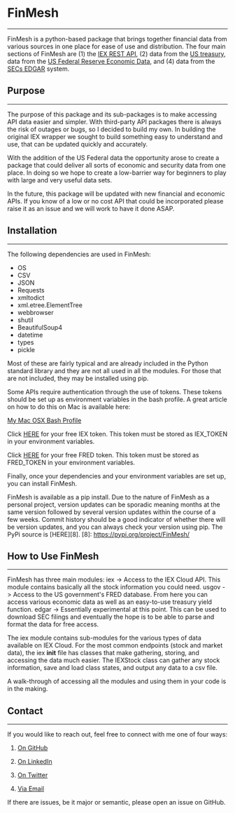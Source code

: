 # FinMesh
---
FinMesh is a python-based package that brings together financial data from various sources in one place for ease of use and distribution. The four main sections of FinMesh are (1) the [IEX REST API][1], (2) data from the [US treasury][2], data from the [US Federal Reserve Economic Data][3], and (4) data from the [SECs EDGAR][4] system.

[1]: https://iexcloud.io/docs/api/
[2]: https://www.treasury.gov/resource-center/data-chart-center/digitalstrategy/pages/developer.aspx
[3]: https://fred.stlouisfed.org/
[4]: https://www.sec.gov/edgar/searchedgar/companysearch.html

## Purpose
---
The purpose of this package and its sub-packages is to make accessing API data easier and simpler. With third-party API packages there is always the risk of outages or bugs, so I decided to build my own. In building the original IEX wrapper we sought to build something easy to understand and use, that can be updated quickly and accurately.

With the addition of the US Federal data the opportunity arose to create a package that could deliver all sorts of economic and security data from one place. In doing so we hope to create a low-barrier way for beginners to play with large and very useful data sets.

In the future, this package will be updated with new financial and economic APIs. If you know of a low or no cost API that could be incorporated please raise it as an issue and we will work to have it done ASAP.

## Installation
---
The following dependencies are used in FinMesh:
- OS
- CSV
- JSON
- Requests
- xmltodict
- xml.etree.ElementTree
- webbrowser
- shutil
- BeautifulSoup4
- datetime
- types
- pickle

Most of these are fairly typical and are already included in the Python standard library and they are not all used in all the modules. For those that are not included, they may be installed using pip.

Some APIs require authentication through the use of tokens. These tokens should be set up as environment variables in the bash profile. A great article on how to do this on Mac is available here:

[My Mac OSX Bash Profile](https://natelandau.com/my-mac-osx-bash_profile/)

Click [HERE](https://iexcloud.io/) for your free IEX token.
This token must be stored as IEX_TOKEN in your environment variables.

Click [HERE](https://fred.stlouisfed.org/) for your free FRED token. This token must be stored as FRED_TOKEN in your environment variables.

Finally, once your dependencies and your environment variables are set up, you can install FinMesh.

FinMesh is available as a pip install. Due to the nature of FinMesh as a personal project, version updates can be sporadic meaning months at the same version followed by several version updates within the course of a few weeks. Commit history should be a good indicator of whether there will be version updates, and you can always check your version using pip. The PyPi source is [HERE][8].
[8]: https://pypi.org/project/FinMesh/

## How to Use FinMesh
---
FinMesh has three main modules:
iex -> Access to the IEX Cloud API. This module contains basically all the stock information you could need.
usgov -> Access to the US government's FRED database. From here you can access various economic data as well as an easy-to-use treasury yield function.
edgar -> Essentially experimental at this point. This can be used to download SEC filings and eventually the hope is to be able to parse and format the data for free access.

The iex module contains sub-modules for the various types of data available on IEX Cloud. For the most common endpoints (stock and market data), the iex __init__ file has classes that make gathering, storing, and accessing the data much easier. The IEXStock class can gather any stock information, save and load class states, and output any data to a csv file.

A walk-through of accessing all the modules and using them in your code is in the making.

## Contact
---
If you would like to reach out, feel free to connect with me one of four ways:

1. [On GitHub][5]

2. [On LinkedIn][6]

3. [On Twitter][9]

4. [Via Email][7]

If there are issues, be it major or semantic, please open an issue on GitHub.


[5]: https://github.com/MichaelPHartmann
[6]: https://www.linkedin.com/in/michael-hartmann/
[7]: MichaelPeterHartmann94@gmail.com
[9]: https://twitter.com/m_p_hartmann
